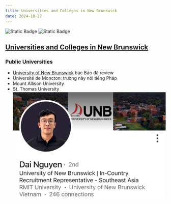 ```yaml
---
title: Universities and Colleges in New Brunswick
date: 2024-10-27
---
```

![Static Badge](https://img.shields.io/badge/0ld-Camel-blue?link=https%3A%2F%2F0ldcamel.github.io%2Fblog) ![Static Badge](https://img.shields.io/badge/Camel-brightgreen?style=flat&logo=ocaml&logoColor=black&logoSize=auto&label=0ld&labelColor=abcdef&color=fedcba&cacheSeconds=3600&link=https%3A%2F%2F0ldcamel.github.io)  

## [Universities and Colleges in New Brunswick](https://www2.gnb.ca/content/gnb/en/departments/post-secondary_education_training_and_labour/Skills/content/Institutions/UniversitiesAndColleges.html)

### Public Universities
- [University of New Brunswick](https://0ldcamel.github.io/blog/2024/10/26/University-of-New_Brunswick.html) bác Bảo đã review  
- Université de Moncton: trường này nói tiếng Pháp   
- Mount Allison University
- St. Thomas University
![Alt text](./dai_nguyen.png)
